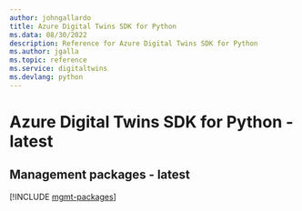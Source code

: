 ```yaml
---
author: johngallardo
title: Azure Digital Twins SDK for Python
ms.data: 08/30/2022
description: Reference for Azure Digital Twins SDK for Python
ms.author: jgalla
ms.topic: reference
ms.service: digitaltwins
ms.devlang: python
---
```

# Azure Digital Twins SDK for Python - latest

## Management packages - latest
[!INCLUDE [mgmt-packages](digital-twins-mgmt-index.md)]